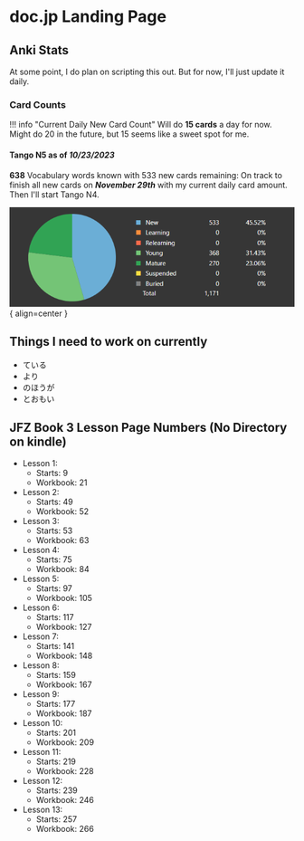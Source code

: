 # doc.jp Landing Page

## Anki Stats

At some point, I do plan on scripting this out. But for now, I'll just update it daily.

### Card Counts

!!! info "Current Daily New Card Count"
    Will do **15 cards** a day for now. Might do 20 in the future, but 15 seems like a sweet spot for me.

#### Tango N5 as of _10/23/2023_ 

**638** Vocabulary words known with 533 new cards remaining: On track to finish all new cards on **_November 29th_** with my current daily card amount. Then I'll start Tango N4.

![Card Counts](./assets/anki-stats/card-counts.png){ align=center }

## Things I need to work on currently

- ている
- より
- のほうが
- とおもい

## JFZ Book 3 Lesson Page Numbers (No Directory on kindle)

- Lesson 1:
    - Starts: 9
    - Workbook: 21
- Lesson 2:
    - Starts: 49
    - Workbook: 52
- Lesson 3:
    - Starts: 53
    - Workbook: 63
- Lesson 4:
    - Starts: 75
    - Workbook: 84
- Lesson 5:
    - Starts: 97
    - Workbook: 105
- Lesson 6:
    - Starts: 117
    - Workbook: 127
- Lesson 7:
    - Starts: 141
    - Workbook: 148
- Lesson 8:
    - Starts: 159
    - Workbook: 167
- Lesson 9:
    - Starts: 177
    - Workbook: 187
- Lesson 10:
    - Starts: 201
    - Workbook: 209
- Lesson 11:
    - Starts: 219
    - Workbook: 228
- Lesson 12:
    - Starts: 239
    - Workbook: 246
- Lesson 13:
    - Starts: 257
    - Workbook: 266